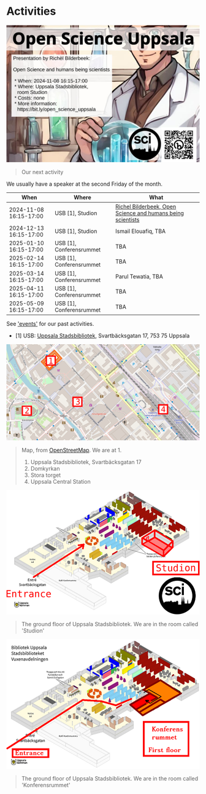 # Activities

![Richel Bilderbeek, Open Science and humans being scientists](20241108_richel_bilderbeek/20241108_screens.jpg)

> Our next activity

We usually have a speaker at the second Friday of the month.

When                      | Where                  |What
--------------------------|------------------------|-----------------------------------------------------------------------------------------------------------------
2024-11-08 16:15-17:00    |USB [1], Studion        |[Richel Bilderbeek, Open Science and humans being scientists](20241108_richel_bilderbeek/README.md)
2024-12-13 16:15-17:00    |USB [1], Studion        |Ismail Elouafiq, TBA
2025-01-10 16:15-17:00    |USB [1], Conferensrummet|TBA
2025-02-14 16:15-17:00    |USB [1], Conferensrummet|TBA
2025-03-14 16:15-17:00    |USB [1], Conferensrummet|Parul Tewatia, TBA
2025-04-11 16:15-17:00    |USB [1], Conferensrummet|TBA
2025-05-09 16:15-17:00    |USB [1], Conferensrummet|TBA

See ['events'](events.md) for our past activities.

- [1] USB: [Uppsala Stadsbibliotek](https://bibliotekuppsala.se/web/arena/stadsbiblioteket),
  Svartbäcksgatan 17, 753 75 Uppsala

![Annotated map of Uppsala](pics/uppsala_map_annotated.png)

> Map, from [OpenStreetMap](https://www.openstreetmap.org/way/98942846).
> We are at 1.
>
> 1. Uppsala Stadsbibliotek, Svartbäcksgatan 17
> 2. Domkyrkan
> 3. Stora torget
> 4. Uppsala Central Station

![Annotated map of USB and how to find Studion](pics/usb_studion_annotated.png)

> The ground floor of Uppsala Stadsbibliotek. We are in the room called 'Studion'

![Annotated map of USB and how to find Konferensrummet](pics/usb_konferensrummet.png)

> The ground floor of Uppsala Stadsbibliotek. We are in the room called 'Konferensrummet'
